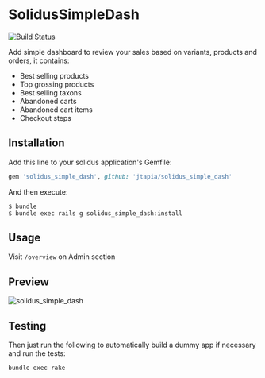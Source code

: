 SolidusSimpleDash
=================
[![Build Status](https://travis-ci.org/jtapia/solidus_simple_dash.svg?branch=master)](https://travis-ci.org/jtapia/solidus_simple_dash)

Add simple dashboard to review your sales based on variants, products and orders, it contains:
- Best selling products
- Top grossing products
- Best selling taxons
- Abandoned carts
- Abandoned cart items
- Checkout steps

Installation
------------

Add this line to your solidus application's Gemfile:

```ruby
gem 'solidus_simple_dash', github: 'jtapia/solidus_simple_dash'
```

And then execute:

```shell
$ bundle
$ bundle exec rails g solidus_simple_dash:install
```

Usage
-----

Visit ```/overview``` on Admin section

Preview
-------
![solidus_simple_dash](https://user-images.githubusercontent.com/957520/43102265-3a41c4c0-8e90-11e8-9e85-8f7734403010.png)

Testing
-------

Then just run the following to automatically build a dummy app if necessary and
run the tests:

```shell
bundle exec rake
```
